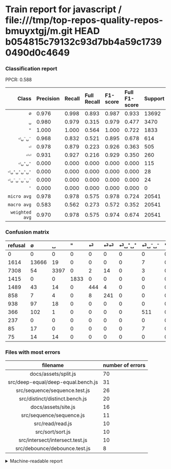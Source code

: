# Train report for javascript / file:///tmp/top-repos-quality-repos-bmuyxtgj/m.git HEAD b054815c79132c93d7bb4a59c17390490d0c4649

### Classification report

PPCR: 0.588

| Class | Precision | Recall | Full Recall | F1-score | Full F1-score | Support | Full Support | PPCR |
|------:|:----------|:-------|:------------|:---------|:---------|:--------|:-------------|:-----|
| `∅` | 0.976| 0.998| 0.893| 0.987| 0.933| 13692| 15306| 0.895 |
| `␣` | 0.980| 0.979| 0.315| 0.979| 0.477| 3470| 10778| 0.322 |
| `"` | 1.000| 1.000| 0.564| 1.000| 0.722| 1833| 3248| 0.564 |
| `⏎␣⁻␣⁻` | 0.968| 0.832| 0.521| 0.895| 0.678| 614| 980| 0.627 |
| `⏎` | 0.978| 0.879| 0.223| 0.926| 0.363| 505| 1994| 0.253 |
| `⏎⏎` | 0.931| 0.927| 0.216| 0.929| 0.350| 260| 1118| 0.233 |
| `⏎␣⁺␣⁺` | 0.000| 0.000| 0.000| 0.000| 0.000| 115| 1053| 0.109 |
| `⏎␣⁺␣⁺␣⁺␣⁺` | 0.000| 0.000| 0.000| 0.000| 0.000| 28| 103| 0.272 |
| `⏎␣⁻␣⁻␣⁻␣⁻` | 0.000| 0.000| 0.000| 0.000| 0.000| 24| 109| 0.220 |
| `'` | 0.000| 0.000| 0.000| 0.000| 0.000| 0| 237| 0.000 |
| `micro avg` | 0.978| 0.978| 0.575| 0.978| 0.724| 20541| 34926| 0.588 |
| `macro avg` | 0.583| 0.562| 0.273| 0.572| 0.352| 20541| 34926| 0.588 |
| `weighted avg` | 0.970| 0.978| 0.575| 0.974| 0.674| 20541| 34926| 0.588 |

### Confusion matrix

|refusal|  ∅| ␣| "| ⏎| ⏎⏎| ⏎␣⁺␣⁺| ⏎␣⁻␣⁻| '| ⏎␣⁻␣⁻␣⁻␣⁻| ⏎␣⁺␣⁺␣⁺␣⁺| 
|:---|:---|:---|:---|:---|:---|:---|:---|:---|:---|:---|
|0 |0 |0 |0 |0 |0 |0 |0 |0 |0 |0 |
|1614 |13666 |19 |0 |0 |0 |0 |7 |0 |0 |0 |
|7308 |54 |3397 |0 |2 |14 |0 |3 |0 |0 |0 |
|1415 |0 |0 |1833 |0 |0 |0 |0 |0 |0 |0 |
|1489 |43 |14 |0 |444 |4 |0 |0 |0 |0 |0 |
|858 |7 |4 |0 |8 |241 |0 |0 |0 |0 |0 |
|938 |97 |18 |0 |0 |0 |0 |0 |0 |0 |0 |
|366 |102 |1 |0 |0 |0 |0 |511 |0 |0 |0 |
|237 |0 |0 |0 |0 |0 |0 |0 |0 |0 |0 |
|85 |17 |0 |0 |0 |0 |0 |7 |0 |0 |0 |
|75 |14 |14 |0 |0 |0 |0 |0 |0 |0 |0 |

### Files with most errors

| filename | number of errors|
|:----:|:-----|
| docs/assets/split.js | 70 |
| src/deep-equal/deep-equal.bench.js | 31 |
| src/sequence/sequence.test.js | 26 |
| src/distinct/distinct.bench.js | 20 |
| docs/assets/site.js | 16 |
| src/sequence/sequence.js | 11 |
| src/read/read.js | 10 |
| src/sort/sort.js | 10 |
| src/intersect/intersect.test.js | 10 |
| src/debounce/debounce.test.js | 8 |

<details>
    <summary>Machine-readable report</summary>
```json
{
  "cl_report": {"\"": {"f1-score": 1.0, "precision": 1.0, "recall": 1.0, "support": 1833}, "\u0027": {"f1-score": 0.0, "precision": 0.0, "recall": 0.0, "support": 0}, "macro avg": {"f1-score": 0.5715980550412917, "precision": 0.5832231019918824, "recall": 0.5615442171664634, "support": 20541}, "micro avg": {"f1-score": 0.9781412784187722, "precision": 0.9781412784187722, "recall": 0.9781412784187722, "support": 20541}, "weighted avg": {"f1-score": 0.9738585834558605, "precision": 0.9701730998208467, "recall": 0.9781412784187722, "support": 20541}, "\u2205": {"f1-score": 0.9869998555539506, "precision": 0.9761428571428571, "recall": 0.9981010809231669, "support": 13692}, "\u23ce": {"f1-score": 0.9259645464025027, "precision": 0.9779735682819384, "recall": 0.8792079207920792, "support": 505}, "\u23ce\u23ce": {"f1-score": 0.9287090558766861, "precision": 0.9305019305019305, "recall": 0.926923076923077, "support": 260}, "\u23ce\u2423\u207a\u2423\u207a": {"f1-score": 0.0, "precision": 0.0, "recall": 0.0, "support": 115}, "\u23ce\u2423\u207a\u2423\u207a\u2423\u207a\u2423\u207a": {"f1-score": 0.0, "precision": 0.0, "recall": 0.0, "support": 28}, "\u23ce\u2423\u207b\u2423\u207b": {"f1-score": 0.8949211908931698, "precision": 0.9678030303030303, "recall": 0.8322475570032574, "support": 614}, "\u23ce\u2423\u207b\u2423\u207b\u2423\u207b\u2423\u207b": {"f1-score": 0.0, "precision": 0.0, "recall": 0.0, "support": 24}, "\u2423": {"f1-score": 0.979385901686608, "precision": 0.9798096336890684, "recall": 0.9789625360230547, "support": 3470}},
  "cl_report_full": {"\"": {"f1-score": 0.7215115134815981, "precision": 1.0, "recall": 0.5643472906403941, "support": 3248}, "\u0027": {"f1-score": 0.0, "precision": 0.0, "recall": 0.0, "support": 237}, "macro avg": {"f1-score": 0.35215928120122675, "precision": 0.5832231019918824, "recall": 0.27320389169681397, "support": 34926}, "micro avg": {"f1-score": 0.7244668000793266, "precision": 0.9781412784187722, "recall": 0.5752734352631278, "support": 34926}, "weighted avg": {"f1-score": 0.6739321646365617, "precision": 0.9359233300830804, "recall": 0.5752734352631278, "support": 34926}, "\u2205": {"f1-score": 0.9326417798403057, "precision": 0.9761428571428571, "recall": 0.8928524761531426, "support": 15306}, "\u23ce": {"f1-score": 0.3627450980392157, "precision": 0.9779735682819384, "recall": 0.2226680040120361, "support": 1994}, "\u23ce\u23ce": {"f1-score": 0.3500363108206246, "precision": 0.9305019305019305, "recall": 0.21556350626118068, "support": 1118}, "\u23ce\u2423\u207a\u2423\u207a": {"f1-score": 0.0, "precision": 0.0, "recall": 0.0, "support": 1053}, "\u23ce\u2423\u207a\u2423\u207a\u2423\u207a\u2423\u207a": {"f1-score": 0.0, "precision": 0.0, "recall": 0.0, "support": 103}, "\u23ce\u2423\u207b\u2423\u207b": {"f1-score": 0.6777188328912467, "precision": 0.9678030303030303, "recall": 0.5214285714285715, "support": 980}, "\u23ce\u2423\u207b\u2423\u207b\u2423\u207b\u2423\u207b": {"f1-score": 0.0, "precision": 0.0, "recall": 0.0, "support": 109}, "\u2423": {"f1-score": 0.47693927693927696, "precision": 0.9798096336890684, "recall": 0.315179068472815, "support": 10778}},
  "ppcr": 0.5881291874248411
}
```
</details>
